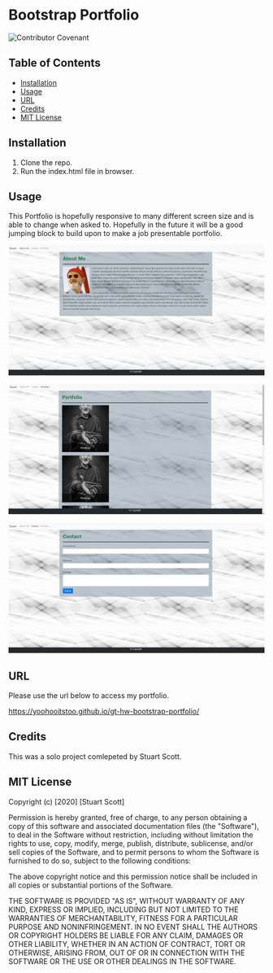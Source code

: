 # Bootstrap Portfolio

![Contributor Covenant](https://img.shields.io/badge/license-MIT-brightgreen)

## Table of Contents

* [Installation](#installation)
* [Usage](#usage)
* [URL](#URL)
* [Credits](#credits)
* [MIT License](#mit_license)

## Installation

1. Clone the repo.
2. Run the index.html file in browser.

## Usage

This Portfolio is hopefully responsive to many different screen size and is able to change when asked to. Hopefully in the future it will be a good jumping block to build upon to make a job presentable portfolio.


!["About" page](./assets/css/pictures/aboutme.png)

!["Portfolio" page](./assets/css/pictures/portfolio.png)

!["Contact" page](./assets/css/pictures/contact.png)
## URL

Please use the url below to access my portfolio.

https://yoohooitstoo.github.io/gt-hw-bootstrap-portfolio/

## Credits

This was a solo project comlepeted by Stuart Scott.

## MIT License

Copyright (c) [2020] [Stuart Scott]

Permission is hereby granted, free of charge, to any person obtaining a copy
of this software and associated documentation files (the "Software"), to deal
in the Software without restriction, including without limitation the rights
to use, copy, modify, merge, publish, distribute, sublicense, and/or sell
copies of the Software, and to permit persons to whom the Software is
furnished to do so, subject to the following conditions:

The above copyright notice and this permission notice shall be included in all
copies or substantial portions of the Software.

THE SOFTWARE IS PROVIDED "AS IS", WITHOUT WARRANTY OF ANY KIND, EXPRESS OR
IMPLIED, INCLUDING BUT NOT LIMITED TO THE WARRANTIES OF MERCHANTABILITY,
FITNESS FOR A PARTICULAR PURPOSE AND NONINFRINGEMENT. IN NO EVENT SHALL THE
AUTHORS OR COPYRIGHT HOLDERS BE LIABLE FOR ANY CLAIM, DAMAGES OR OTHER
LIABILITY, WHETHER IN AN ACTION OF CONTRACT, TORT OR OTHERWISE, ARISING FROM,
OUT OF OR IN CONNECTION WITH THE SOFTWARE OR THE USE OR OTHER DEALINGS IN THE
SOFTWARE.